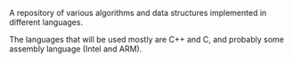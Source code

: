 A repository of various algorithms and data structures implemented in different languages.

The languages that will be used mostly are C++ and C, and probably some assembly language (Intel and ARM).

